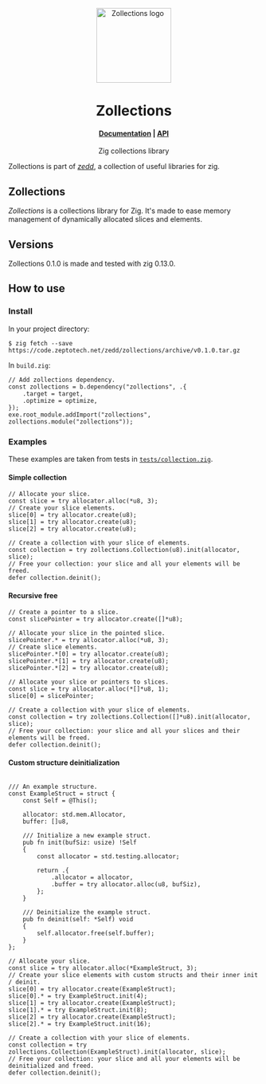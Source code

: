 <p align="center">
	<a href="https://code.zeptotech.net/zedd/zollections">
		<picture>
			<img alt="Zollections logo" width="150" src="https://code.zeptotech.net/zedd/zollections/raw/branch/main/logo.svg" />
		</picture>
	</a>
</p>

<h1 align="center">
	Zollections
</h1>

<h4 align="center">
	<a href="https://code.zeptotech.net/zedd/zollections">Documentation</a>
|
	<a href="https://zedd.zeptotech.net/zollections/api">API</a>
</h4>

<p align="center">
	Zig collections library
</p>

Zollections is part of [_zedd_](https://code.zeptotech.net/zedd), a collection of useful libraries for zig.

## Zollections

_Zollections_ is a collections library for Zig. It's made to ease memory management of dynamically allocated slices and elements.

## Versions

Zollections 0.1.0 is made and tested with zig 0.13.0.

## How to use

### Install

In your project directory:

```shell
$ zig fetch --save https://code.zeptotech.net/zedd/zollections/archive/v0.1.0.tar.gz
```

In `build.zig`:

```zig
// Add zollections dependency.
const zollections = b.dependency("zollections", .{
	.target = target,
	.optimize = optimize,
});
exe.root_module.addImport("zollections", zollections.module("zollections"));
```

### Examples

These examples are taken from tests in [`tests/collection.zig`](https://code.zeptotech.net/zedd/zollections/src/branch/main/tests/collection.zig).

#### Simple collection

```zig
// Allocate your slice.
const slice = try allocator.alloc(*u8, 3);
// Create your slice elements.
slice[0] = try allocator.create(u8);
slice[1] = try allocator.create(u8);
slice[2] = try allocator.create(u8);

// Create a collection with your slice of elements.
const collection = try zollections.Collection(u8).init(allocator, slice);
// Free your collection: your slice and all your elements will be freed.
defer collection.deinit();
```

#### Recursive free

```zig
// Create a pointer to a slice.
const slicePointer = try allocator.create([]*u8);

// Allocate your slice in the pointed slice.
slicePointer.* = try allocator.alloc(*u8, 3);
// Create slice elements.
slicePointer.*[0] = try allocator.create(u8);
slicePointer.*[1] = try allocator.create(u8);
slicePointer.*[2] = try allocator.create(u8);

// Allocate your slice or pointers to slices.
const slice = try allocator.alloc(*[]*u8, 1);
slice[0] = slicePointer;

// Create a collection with your slice of elements.
const collection = try zollections.Collection([]*u8).init(allocator, slice);
// Free your collection: your slice and all your slices and their elements will be freed.
defer collection.deinit();
```

#### Custom structure deinitialization

```zig

/// An example structure.
const ExampleStruct = struct {
	const Self = @This();

	allocator: std.mem.Allocator,
	buffer: []u8,

	/// Initialize a new example struct.
	pub fn init(bufSiz: usize) !Self
	{
		const allocator = std.testing.allocator;

		return .{
			.allocator = allocator,
			.buffer = try allocator.alloc(u8, bufSiz),
		};
	}

	/// Deinitialize the example struct.
	pub fn deinit(self: *Self) void
	{
		self.allocator.free(self.buffer);
	}
};

// Allocate your slice.
const slice = try allocator.alloc(*ExampleStruct, 3);
// Create your slice elements with custom structs and their inner init / deinit.
slice[0] = try allocator.create(ExampleStruct);
slice[0].* = try ExampleStruct.init(4);
slice[1] = try allocator.create(ExampleStruct);
slice[1].* = try ExampleStruct.init(8);
slice[2] = try allocator.create(ExampleStruct);
slice[2].* = try ExampleStruct.init(16);

// Create a collection with your slice of elements.
const collection = try zollections.Collection(ExampleStruct).init(allocator, slice);
// Free your collection: your slice and all your elements will be deinitialized and freed.
defer collection.deinit();

```
